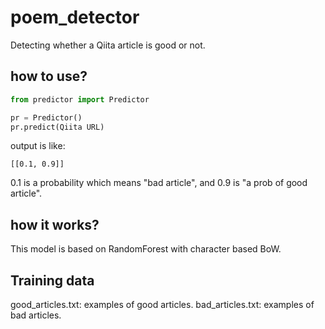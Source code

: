 # poem_detector
Detecting whether a Qiita article is good or not.

## how to use?

```python
from predictor import Predictor

pr = Predictor()
pr.predict(Qiita URL)
```

output is like:

```
[[0.1, 0.9]]
```

0.1 is a probability which means "bad article", and 0.9 is "a prob of good article".

## how it works?

This model is based on RandomForest with character based BoW.

## Training data

good_articles.txt: examples of good articles.
bad_articles.txt: examples of bad articles.